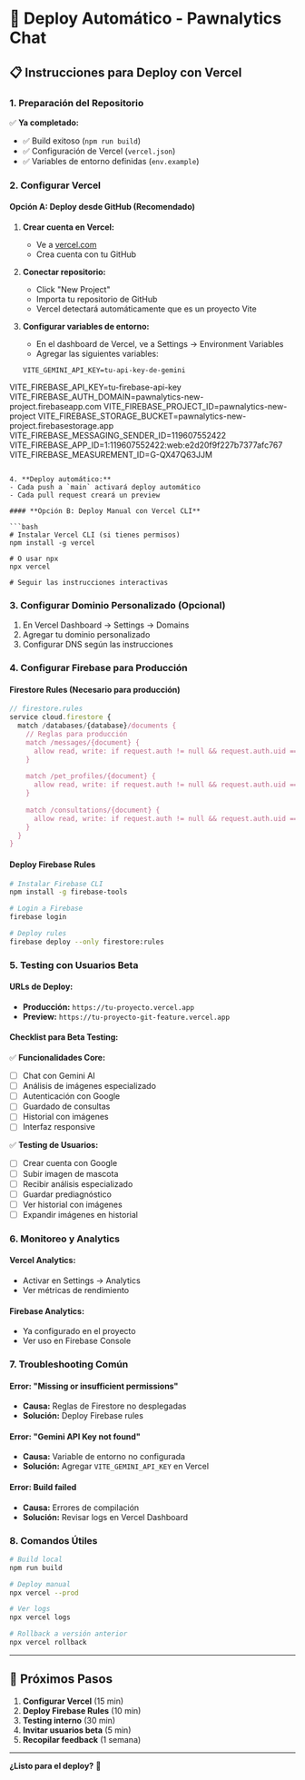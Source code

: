 # 🚀 Deploy Automático - Pawnalytics Chat

## 📋 **Instrucciones para Deploy con Vercel**

### **1. Preparación del Repositorio**

✅ **Ya completado:**
- ✅ Build exitoso (`npm run build`)
- ✅ Configuración de Vercel (`vercel.json`)
- ✅ Variables de entorno definidas (`env.example`)

### **2. Configurar Vercel**

#### **Opción A: Deploy desde GitHub (Recomendado)**

1. **Crear cuenta en Vercel:**
   - Ve a [vercel.com](https://vercel.com)
   - Crea cuenta con tu GitHub

2. **Conectar repositorio:**
   - Click "New Project"
   - Importa tu repositorio de GitHub
   - Vercel detectará automáticamente que es un proyecto Vite

3. **Configurar variables de entorno:**
   - En el dashboard de Vercel, ve a Settings → Environment Variables
   - Agregar las siguientes variables:

   ```
   VITE_GEMINI_API_KEY=tu-api-key-de-gemini
VITE_FIREBASE_API_KEY=tu-firebase-api-key
   VITE_FIREBASE_AUTH_DOMAIN=pawnalytics-new-project.firebaseapp.com
   VITE_FIREBASE_PROJECT_ID=pawnalytics-new-project
   VITE_FIREBASE_STORAGE_BUCKET=pawnalytics-new-project.firebasestorage.app
   VITE_FIREBASE_MESSAGING_SENDER_ID=119607552422
   VITE_FIREBASE_APP_ID=1:119607552422:web:e2d20f9f227b7377afc767
   VITE_FIREBASE_MEASUREMENT_ID=G-QX47Q63JJM
   ```

4. **Deploy automático:**
   - Cada push a `main` activará deploy automático
   - Cada pull request creará un preview

#### **Opción B: Deploy Manual con Vercel CLI**

```bash
# Instalar Vercel CLI (si tienes permisos)
npm install -g vercel

# O usar npx
npx vercel

# Seguir las instrucciones interactivas
```

### **3. Configurar Dominio Personalizado (Opcional)**

1. En Vercel Dashboard → Settings → Domains
2. Agregar tu dominio personalizado
3. Configurar DNS según las instrucciones

### **4. Configurar Firebase para Producción**

#### **Firestore Rules (Necesario para producción)**

```javascript
// firestore.rules
service cloud.firestore {
  match /databases/{database}/documents {
    // Reglas para producción
    match /messages/{document} {
      allow read, write: if request.auth != null && request.auth.uid == resource.data.userId;
    }
    
    match /pet_profiles/{document} {
      allow read, write: if request.auth != null && request.auth.uid == resource.data.userId;
    }
    
    match /consultations/{document} {
      allow read, write: if request.auth != null && request.auth.uid == resource.data.userId;
    }
  }
}
```

#### **Deploy Firebase Rules**

```bash
# Instalar Firebase CLI
npm install -g firebase-tools

# Login a Firebase
firebase login

# Deploy rules
firebase deploy --only firestore:rules
```

### **5. Testing con Usuarios Beta**

#### **URLs de Deploy:**
- **Producción:** `https://tu-proyecto.vercel.app`
- **Preview:** `https://tu-proyecto-git-feature.vercel.app`

#### **Checklist para Beta Testing:**

✅ **Funcionalidades Core:**
- [ ] Chat con Gemini AI
- [ ] Análisis de imágenes especializado
- [ ] Autenticación con Google
- [ ] Guardado de consultas
- [ ] Historial con imágenes
- [ ] Interfaz responsive

✅ **Testing de Usuarios:**
- [ ] Crear cuenta con Google
- [ ] Subir imagen de mascota
- [ ] Recibir análisis especializado
- [ ] Guardar prediagnóstico
- [ ] Ver historial con imágenes
- [ ] Expandir imágenes en historial

### **6. Monitoreo y Analytics**

#### **Vercel Analytics:**
- Activar en Settings → Analytics
- Ver métricas de rendimiento

#### **Firebase Analytics:**
- Ya configurado en el proyecto
- Ver uso en Firebase Console

### **7. Troubleshooting Común**

#### **Error: "Missing or insufficient permissions"**
- **Causa:** Reglas de Firestore no desplegadas
- **Solución:** Deploy Firebase rules

#### **Error: "Gemini API Key not found"**
- **Causa:** Variable de entorno no configurada
- **Solución:** Agregar `VITE_GEMINI_API_KEY` en Vercel

#### **Error: Build failed**
- **Causa:** Errores de compilación
- **Solución:** Revisar logs en Vercel Dashboard

### **8. Comandos Útiles**

```bash
# Build local
npm run build

# Deploy manual
npx vercel --prod

# Ver logs
npx vercel logs

# Rollback a versión anterior
npx vercel rollback
```

---

## 🎯 **Próximos Pasos**

1. **Configurar Vercel** (15 min)
2. **Deploy Firebase Rules** (10 min)
3. **Testing interno** (30 min)
4. **Invitar usuarios beta** (5 min)
5. **Recopilar feedback** (1 semana)

---

**¿Listo para el deploy?** 🚀 